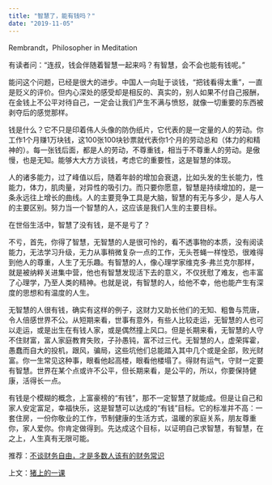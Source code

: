 ```yaml
---
title: "智慧了，能有钱吗？"
date: "2019-11-05"
---
```


Rembrandt，Philosopher in Meditation  

  

有读者问：“连叔，钱会伴随着智慧一起来吗？有智慧，会不会也能有钱呢。”

  

能问这个问题，已经是很大的进步。中国人一向耻于谈钱，“把钱看得太重”，一直是贬义的评价。但内心深处的感受却是相反的、真实的，别人如果不付自己报酬，在金钱上不公平对待自己，一定会让我们产生不满与愤怒，就像一切重要的东西被剥夺后的感觉那样。

  

钱是什么？它不只是印着伟人头像的防伪纸片，它代表的是一定量的人的劳动。你工作1个月赚1万块钱，这100张100块钞票就代表你1个月的劳动总和（体力的和精神的）。每一张钱后面，都是人的劳动，不尊重钱，相当于不尊重人的劳动。是傲慢，也是无知。能够大大方方谈钱，考虑它的重要性，这是智慧的体现。

  

人的诸多能力，过了峰值以后，随着年龄的增加会衰退，比如头发的生长能力，性能力，体力，肌肉量，对异性的吸引力。而只要你愿意，智慧是持续增加的，是一条永远往上增长的曲线。人的主要竞争工具是大脑，智慧的有无与多少，是人与人的主要区别。努力当一个智慧的人，这应该是我们人生的主要目标。

  

在世俗生活中，智慧了没有钱，是不是亏了？ 

  

不亏，首先，你得了智慧，无智慧的人是很可怜的，看不透事物的本质，没有阅读能力，无法学习升级，无力从事稍微复杂一点的工作，无头苍蝇一样惶恐，很难得到他人的尊重，人生了无乐趣。有智慧的人，像心理学家维克多·弗兰克尔那样，就是被纳粹关进集中营，他也有智慧发现活下去的意义，不仅抚慰了难友，也丰富了心理学，乃至人类的精神。也就是说，有智慧的人，给他不幸，他也能产生有深度的思想和有温度的人生。

  

无智慧的人很有钱，确实有这样的例子，这财力又助长他们的无知、粗鲁与荒唐，令人倍感世界不公。从短期来看，世事有意外，有些人比较走运，无智慧的人也可以走运，或是出生在有钱人家，或是偶然撞上风口。但是长期来看，无智慧的人守不住财富，富人家庭教育失败，子孙愚钝，富不过三代。无智慧的人，虚荣挥霍，愚蠢而自大的投机，跟风，骗局，这些坑他们总能踏入其中几个或是全部，败光财富。你一生常见这种事，眼看他起高楼，眼看他楼塌了。得财有运气，守财一定要有智慧。世界在某个点或许不公平，但长期来看，是公平的，所以，你要保持健康，活得长一点。

  

有钱是个模糊的概念，上富豪榜的“有钱”，那不一定智慧了就能成。但是让自己和家人安定富足，幸福快乐，这是智慧可以达成的“有钱”目标。它的标准并不高：一套住房，一份你敬业的工作，节制健康的生活方式，温暖的家庭关系，朋友尊重你，家人爱你。你肯定做得到。先达成这个目标，以证明自己求智慧，有智慧，在之上，人生真有无限可能。

  

推荐：[不谈财务自由，才是多数人该有的财务常识](http://mp.weixin.qq.com/s?__biz=MjM5NDU0Mjk2MQ==&mid=2651630968&idx=1&sn=8c2731da58dba8e9e81e7e6f97f991c2&chksm=bd7e29668a09a070e49376b7d170306fd6589c6d12f8c09b40b9483aec900f48f8eec59fcd66&scene=21#wechat_redirect)  

上文：[猪上的一课](http://mp.weixin.qq.com/s?__biz=MjM5NDU0Mjk2MQ==&mid=2651635868&idx=1&sn=17562f8f9f3e7209724adaa684762c95&chksm=bd7e44828a09cd941c2d79c58bd0881d6d640f65733d45a1b299efc859e0bffacb14809a9f82&scene=21#wechat_redirect)
